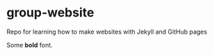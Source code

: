 # group-website
Repo for learning how to make websites with Jekyll and GitHub pages

Some **bold** font. 
